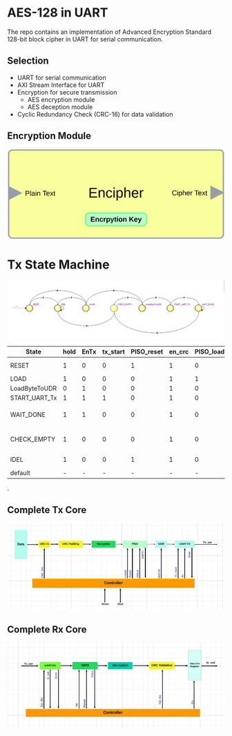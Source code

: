 # AES-128 in UART 
The repo contains an implementation of Advanced Encryption Standard 128-bit block cipher in UART for serial communication.
## Selection 
+ UART for serial communication
+ AXI Stream Interface for UART 
+ Encryption for secure transmission
  + AES encryption module
  + AES deception module
+ Cyclic Redundancy Check (CRC-16) for data validation

##  Encryption Module
![Takes 128Bit text input and generate cipher text of the same length](images/enryption.png)


# Tx State Machine 
![image1](https://github.com/Muslim-314/AES_over_UART/blob/main/images/State_Machine.png)

| State         | hold | EnTx | tx_start | PISO_reset | en_crc | PISO_load | EN_UDR | Next State                     |
|---------------|------|------|----------|------------|--------|-----------|--------|--------------------------------|
| RESET         | 1    | 0    | 0        | 1          | 1      | 0         | 0      | start ? LOAD : IDEL            |
| LOAD          | 1    | 0    | 0        | 0          | 1      | 1         | 0      | LoadByteToUDR                  |
| LoadByteToUDR | 0    | 1    | 0        | 0          | 1      | 0         | 1      | START_UART_Tx                  |
| START_UART_Tx | 1    | 1    | 1        | 0          | 1      | 0         | 1      | WAIT_DONE                      |
| WAIT_DONE     | 1    | 1    | 0        | 0          | 1      | 0         | 1      | Done ? CHECK_EMPTY : WAIT_DONE |
| CHECK_EMPTY   | 1    | 0    | 0        | 0          | 1      | 0         | 0      | PISO_empty ? IDEL : LoadByteToUDR |
| IDEL          | 1    | 0    | 0        | 1          | 1      | 0         | 0      | start ? LOAD : IDEL            |
| default       | -    | -    | -        | -          | -      | -         | -      | RESET                          |

.
## Complete Tx Core
![image](https://github.com/Muslim-314/AES_over_UART/blob/main/images/Tx.jpeg)

## Complete Rx Core
![image](https://github.com/Muslim-314/AES_over_UART/blob/main/images/Rx.jpeg)



